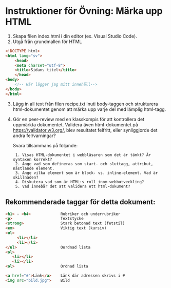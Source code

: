 # Instruktioner för Övning: Märka upp HTML

1. Skapa filen index.html i din editor (ex. Visual Studio Code).
2. Utgå från grundmallen för HTML 

```html
<!DOCTYPE html>
<html lang="sv">
    <head>
    <meta charset="utf-8">
    <title>Sidans titel</title>
    </head>
<body>
    <!-- Här lägger jag mitt innehåll--> 
</body>
</html>
```
3. Lägg in all text från filen recipe.txt inuti body-taggen och strukturera html-dokumentet genom att märka 
upp varje del med lämplig html-tagg.  

4. Gör en peer-review med en klasskompis för att kontrollera det uppmärkta dokumentet. Validera även html-dokumentet på https://validator.w3.org/, blev resultatet felfritt, eller synliggjorde det andra fel/varningar?

    Svara tillsammans på följande:

        1. Visas HTML-dokumentet i webbläsaren som det är tänkt? Är syntaxen korrekt?
        2. Ange vad som defineras som start- och sluttagg, attribut, nästlande element. 
        3. Ange vilka element som är block- vs. inline-element. Vad är skillnaden?
        4. Diskutera vad som är HTML:s roll inom webbutveckling?
        5. Vad innebär det att validera ett html-dokument?


## Rekommenderade taggar för detta dokument: 

```html
<h1> - <h4>             Rubriker och underrubriker
<p>                     Textstycke
<strong>                Stark betonad text (fetstil)
<em>                    Viktig text (kursiv) 
<ul>
     <li></li>
     <li></li>
</ul>                   Oordnad lista
<ol> 
   <li></li>
   <li></li>
<ol>                    Ordnad lista

<a href="#">Länk</a>    Länk där adressen skrivs i #
<img src="bild.jpg">    Bild

```


